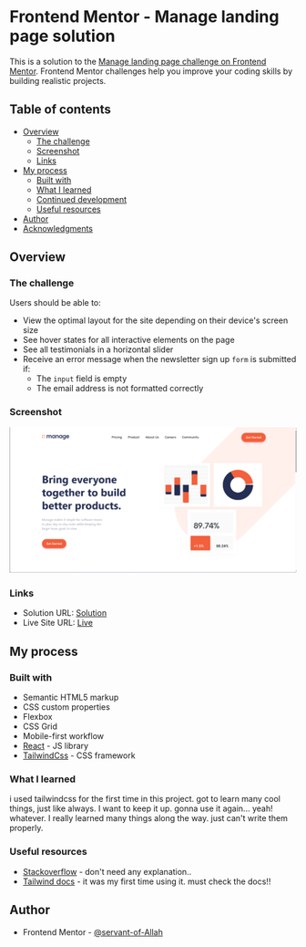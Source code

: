 # Frontend Mentor - Manage landing page solution

This is a solution to the [Manage landing page challenge on Frontend Mentor](https://www.frontendmentor.io/challenges/manage-landing-page-SLXqC6P5). Frontend Mentor challenges help you improve your coding skills by building realistic projects.

## Table of contents

- [Overview](#overview)
  - [The challenge](#the-challenge)
  - [Screenshot](#screenshot)
  - [Links](#links)
- [My process](#my-process)
  - [Built with](#built-with)
  - [What I learned](#what-i-learned)
  - [Continued development](#continued-development)
  - [Useful resources](#useful-resources)
- [Author](#author)
- [Acknowledgments](#acknowledgments)

## Overview

### The challenge

Users should be able to:

- View the optimal layout for the site depending on their device's screen size
- See hover states for all interactive elements on the page
- See all testimonials in a horizontal slider
- Receive an error message when the newsletter sign up `form` is submitted if:
  - The `input` field is empty
  - The email address is not formatted correctly

### Screenshot

![](./public/ss.png)

### Links

- Solution URL: [Solution](https://your-solution-url.com)
- Live Site URL: [Live](https://servant-of-Allah.github.io/manage-landing-page)

## My process

### Built with

- Semantic HTML5 markup
- CSS custom properties
- Flexbox
- CSS Grid
- Mobile-first workflow
- [React](https://reactjs.org/) - JS library
- [TailwindCss](https://tailwindcss.com/) - CSS framework

### What I learned

i used tailwindcss for the first time in this project. got to learn many cool things, just like always. I want to keep it up. gonna use it again...
yeah! whatever. I really learned many things along the way. just can't write them properly.

### Useful resources

- [Stackoverflow](https://www.stackoverflow.com) - don't need any explanation..
- [Tailwind docs](https://www.tailwindcss.com/docs) - it was my first time using it. must check the docs!!

## Author

- Frontend Mentor - [@servant-of-Allah](https://www.frontendmentor.io/profile/servant-of-Allah)
